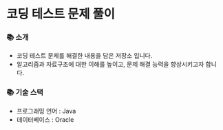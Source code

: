 # 코딩 테스트 문제 풀이 

### 📚 소개
- 코딩 테스트 문제를 해결한 내용을 담은 저장소 입니다.
- 알고리즘과 자료구조에 대한 이해를 높이고, 문제 해결 능력을 향상시키고자 합니다.

### 📚 기술 스택
- 프로그래밍 언어 : Java
- 데이터베이스 : Oracle




